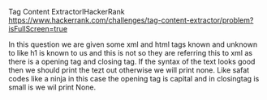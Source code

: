 Tag Content ExtractorIHackerRank
https://www.hackerrank.com/challenges/tag-content-extractor/problem?isFullScreen=true

In this question we are given some xml and
html tags known and unknown to like h1 is known to us and this <Amee> is not 
so they are referring this to xml as there is a opening tag and closing tag.
If the syntax of the text looks good then we should print the tezt out otherwise we will print none.
Like <Amee>safat codes like a ninja</amee> in this case the opening tag <Amee> is capital and in closingtag </amee> is small is we wil print None.